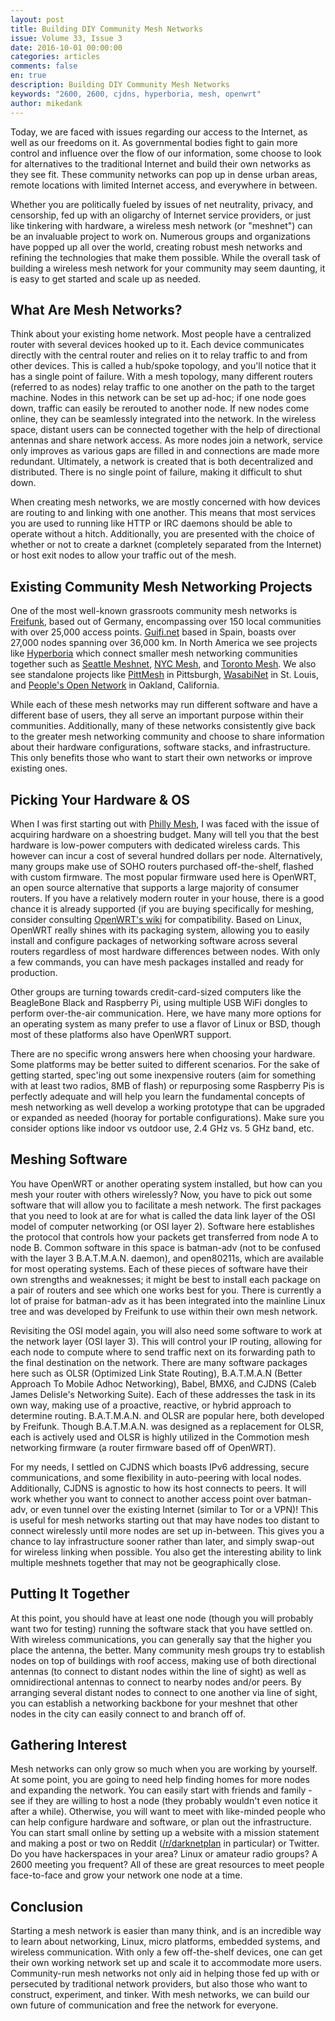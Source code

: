 ```yaml
---
layout: post
title: Building DIY Community Mesh Networks
issue: Volume 33, Issue 3
date: 2016-10-01 00:00:00
categories: articles
comments: false
en: true
description: Building DIY Community Mesh Networks
keywords: "2600, 2600, cjdns, hyperboria, mesh, openwrt"
author: mikedank
---
```


Today, we are faced with issues regarding our access to the Internet, as well as our freedoms on it. As governmental bodies fight to gain more control and influence over the flow of our information, some choose to look for alternatives to the traditional Internet and build their own networks as they see fit. These community networks can pop up in dense urban areas, remote locations with limited Internet access, and everywhere in between.

Whether you are politically fueled by issues of net neutrality, privacy, and censorship, fed up with an oligarchy of Internet service providers, or just like tinkering with hardware, a wireless mesh network (or "meshnet") can be an invaluable project to work on. Numerous groups and organizations have popped up all over the world, creating robust mesh networks and refining the technologies that make them possible. While the overall task of building a wireless mesh network for your community may seem daunting, it is easy to get started and scale up as needed.

## What Are Mesh Networks?

Think about your existing home network. Most people have a centralized router with several devices hooked up to it. Each device communicates directly with the central router and relies on it to relay traffic to and from other devices. This is called a hub/spoke topology, and you'll notice that it has a single point of failure. With a mesh topology, many different routers (referred to as nodes) relay traffic to one another on the path to the target machine. Nodes in this network can be set up ad-hoc; if one node goes down, traffic can easily be rerouted to another node. If new nodes come online, they can be seamlessly integrated into the network. In the wireless space, distant users can be connected together with the help of directional antennas and share network access. As more nodes join a network, service only improves as various gaps are filled in and connections are made more redundant. Ultimately, a network is created that is both decentralized and distributed. There is no single point of failure, making it difficult to shut down.

When creating mesh networks, we are mostly concerned with how devices are routing to and linking with one another. This means that most services you are used to running like HTTP or IRC daemons should be able to operate without a hitch. Additionally, you are presented with the choice of whether or not to create a darknet (completely separated from the Internet) or host exit nodes to allow your traffic out of the mesh.

## Existing Community Mesh Networking Projects

One of the most well-known grassroots community mesh networks is [Freifunk](https://freifunk.net/), based out of Germany, encompassing over 150 local communities with over 25,000 access points. [Guifi.net](https://guifi.net/) based in Spain, boasts over 27,000 nodes spanning over 36,000 km. In North America we see projects like [Hyperboria](http://hyperboria.net/) which connect smaller mesh networking communities together such as [Seattle Meshnet](https://www.seattlemesh.net/), [NYC Mesh](https://nycmesh.net/), and [Toronto Mesh](https://tomesh.net/). We also see standalone projects like [PittMesh](http://www.pittmesh.net/) in Pittsburgh, [WasabiNet](http://gowasabi.net/) in St. Louis, and [People's Open Network](https://sudoroom.org/) in Oakland, California.

While each of these mesh networks may run different software and have a different base of users, they all serve an important purpose within their communities. Additionally, many of these networks consistently give back to the greater mesh networking community and choose to share information about their hardware configurations, software stacks, and infrastructure. This only benefits those who want to start their own networks or improve existing ones.

## Picking Your Hardware & OS

When I was first starting out with [Philly Mesh](https://phillymesh.net), I was faced with the issue of acquiring hardware on a shoestring budget. Many will tell you that the best hardware is low-power computers with dedicated wireless cards. This however can incur a cost of several hundred dollars per node. Alternatively, many groups make use of SOHO routers purchased off-the-shelf, flashed with custom firmware. The most popular firmware used here is OpenWRT, an open source alternative that supports a large majority of consumer routers. If you have a relatively modern router in your house, there is a good chance it is already supported (if you are buying specifically for meshing, consider consulting [OpenWRT's wiki](https://wiki.openwrt.org/) for compatibility. Based on Linux, OpenWRT really shines with its packaging system, allowing you to easily install and configure packages of networking software across several routers regardless of most hardware differences between nodes. With only a few commands, you can have mesh packages installed and ready for production.

Other groups are turning towards credit-card-sized computers like the BeagleBone Black and Raspberry Pi, using multiple USB WiFi dongles to perform over-the-air communication. Here, we have many more options for an operating system as many prefer to use a flavor of Linux or BSD, though most of these platforms also have OpenWRT support.

There are no specific wrong answers here when choosing your hardware. Some platforms may be better suited to different scenarios. For the sake of getting started, spec'ing out some inexpensive routers (aim for something with at least two radios, 8MB of flash) or repurposing some Raspberry Pis is perfectly adequate and will help you learn the fundamental concepts of mesh networking as well develop a working prototype that can be upgraded or expanded as needed (hooray for portable configurations). Make sure you consider options like indoor vs outdoor use, 2.4 GHz vs. 5 GHz band, etc.

## Meshing Software

You have OpenWRT or another operating system installed, but how can you mesh your router with others wirelessly? Now, you have to pick out some software that will allow you to facilitate a mesh network. The first packages that you need to look at are for what is called the data link layer of the OSI model of computer networking (or OSI layer 2). Software here establishes the protocol that controls how your packets get transferred from node A to node B. Common software in this space is batman-adv (not to be confused with the layer 3 B.A.T.M.A.N. daemon), and open80211s, which are available for most operating systems. Each of these pieces of software have their own strengths and weaknesses; it might be best to install each package on a pair of routers and see which one works best for you. There is currently a lot of praise for batman-adv as it has been integrated into the mainline Linux tree and was developed by Freifunk to use within their own mesh network.

Revisiting the OSI model again, you will also need some software to work at the network layer (OSI layer 3). This will control your IP routing, allowing for each node to compute where to send traffic next on its forwarding path to the final destination on the network. There are many software packages here such as OLSR (Optimized Link State Routing), B.A.T.M.A.N (Better Approach To Mobile Adhoc Networking), Babel, BMX6, and CJDNS (Caleb James Delisle's Networking Suite). Each of these addresses the task in its own way, making use of a proactive, reactive, or hybrid approach to determine routing. B.A.T.M.A.N. and OLSR are popular here, both developed by Freifunk. Though B.A.T.M.A.N. was designed as a replacement for OLSR, each is actively used and OLSR is highly utilized in the Commotion mesh networking firmware (a router firmware based off of OpenWRT).

For my needs, I settled on CJDNS which boasts IPv6 addressing, secure communications, and some flexibility in auto-peering with local nodes. Additionally, CJDNS is agnostic to how its host connects to peers. It will work whether you want to connect to another access point over batman-adv, or even tunnel over the existing Internet (similar to Tor or a VPN)! This is useful for mesh networks starting out that may have nodes too distant to connect wirelessly until more nodes are set up in-between. This gives you a chance to lay infrastructure sooner rather than later, and simply swap-out for wireless linking when possible. You also get the interesting ability to link multiple meshnets together that may not be geographically close.

## Putting It Together

At this point, you should have at least one node (though you will probably want two for testing) running the software stack that you have settled on. With wireless communications, you can generally say that the higher you place the antenna, the better. Many community mesh groups try to establish nodes on top of buildings with roof access, making use of both directional antennas (to connect to distant nodes within the line of sight) as well as omnidirectional antennas to connect to nearby nodes and/or peers. By arranging several distant nodes to connect to one another via line of sight, you can establish a networking backbone for your meshnet that other nodes in the city can easily connect to and branch off of.

## Gathering Interest

Mesh networks can only grow so much when you are working by yourself. At some point, you are going to need help finding homes for more nodes and expanding the network. You can easily start with friends and family - see if they are willing to host a node (they probably wouldn't even notice it after a while). Otherwise, you will want to meet with like-minded people who can help configure hardware and software, or plan out the infrastructure. You can start small online by setting up a website with a mission statement and making a post or two on Reddit ([/r/darknetplan](https://www.reddit.com/r/darknetplan/) in particular) or Twitter. Do you have hackerspaces in your area? Linux or amateur radio groups? A 2600 meeting you frequent? All of these are great resources to meet people face-to-face and grow your network one node at a time.

## Conclusion

Starting a mesh network is easier than many think, and is an incredible way to learn about networking, Linux, micro platforms, embedded systems, and wireless communication. With only a few off-the-shelf devices, one can get their own working network set up and scale it to accommodate more users. Community-run mesh networks not only aid in helping those fed up with or persecuted by traditional network providers, but also those who want to construct, experiment, and tinker. With mesh networks, we can build our own future of communication and free the network for everyone.
